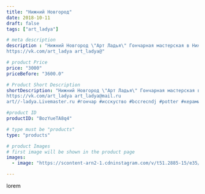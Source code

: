 ```yaml
---
title: "Нижний Новгород"
date: 2018-10-11
draft: false
tags: ["art_ladya"]

# meta description
description : "Нижний Новгород \"Арт Ладья\" Гончарная мастерская в Нижнем Новгороде. Изготовление керамики и мастер//-классы по обучению. 
https://vk.com/art_ladya art_ladya@"

# product Price
price: "3000"
priceBefore: "3600.0"

# Product Short Description
shortDescription: "Нижний Новгород \"Арт Ладья\" Гончарная мастерская в Нижнем Новгороде. Изготовление керамики и мастер//-классы по обучению. 
https://vk.com/art_ladya art_ladya@mail.ru 
art//-ladya.Livemaster.ru #гончар #исскуство #bccrecndj #potter #керамикадляинтерьера #керамикаручнаяработа #гончарнаямастерская #керамиканазаказ #handmade #посудаизглины #керамика #гончарнаяпосуда #эксклюзивнаякерамика #dishes #decor #ceramicar #nntoday #claygoods #фестиваль #earthenware #ceramic #design #fire #нижнийновгород #ceramicart #гончарныйкруг #clay #авторскаякерамика"

#product ID
productID: "BozYueTA8q4"

# type must be "products"
type: "products"

# product Images
# first image will be shown in the product page
images:
  - image: "https://scontent-arn2-1.cdninstagram.com/v/t51.2885-15/e35/42360391_950904125117277_5571807308065864356_n.jpg?se=8&tp=1&_nc_ht=scontent-arn2-1.cdninstagram.com&_nc_cat=109&_nc_ohc=W1X6gVrdUhYAX8CZnCb&ccb=7-4&oh=2ae2d2c91ccced689d5ebbb11907378d&oe=60842282&_nc_sid=86f79a&ig_cache_key=MTg4Nzk2MTQxNTU0MTgzNjQ3Mg%3D%3D.2-ccb7-4"

---
```

lorem
